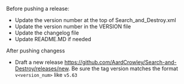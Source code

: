 Before pushing a release:
* Update the version number at the top of Search_and_Destroy.xml
* Update the version number in the VERSION file
* Update the changelog file
* Update README.MD if needed

After pushing changess
* Draft a new release https://github.com/AardCrowley/Search-and-Destroy/releases/new. Be sure the tag version matches the format `v<version_num>` like `v5.63`